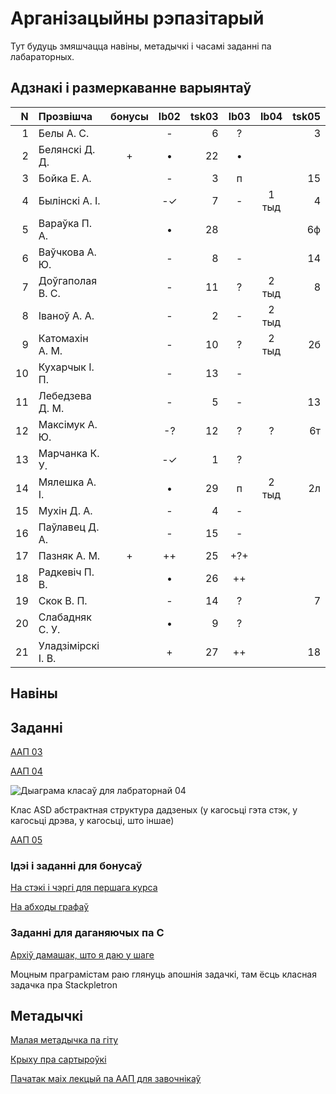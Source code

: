 # Арганізацыйны рэпазітарый

Тут будуць змяшчацца навіны, метадычкі і часамі заданні па лабараторных.

## Адзнакі і размеркаванне варыянтаў


|N  |Прозвішча         |бонусы|lb02|tsk03|lb03|lb04 |tsk05|
|--:|:-----------------|:----:|:--:|----:|:--:|:---:|----:|
|  1|Белы А. С.        |      |-   | 6   |?   |     |3
|  2|Белянскі Д. Д.    |+     |•   |22   |•   |     |
|  3|Бойка Е. А.       |      |-   | 3   |п   |     |15
|  4|Былінскі А. І.    |      |-✓  | 7   |-   |1 тыд|4
|  5|Вараўка П. А.     |      |•   |28   |    |     |6ф
|  6|Ваўчкова А. Ю.    |      |-   | 8   |-   |     |14
|  7|Доўгаполая В. С.  |      |-   |11   |?   |2 тыд|8
|  8|Іваноў А. А.      |      |-   | 2   |-   |2 тыд|
|  9|Катомахін А. М.   |      |-   |10   |?   |2 тыд|2б
| 10|Кухарчык І. П.    |      |-   |13   |-   |     |
| 11|Лебедзева Д. М.   |      |-   | 5   |-   |     |13
| 12|Максімук А. Ю.    |      |-?  |12   |?   |?    |6т
| 13|Марчанка К. У.    |      |-✓  | 1   |?   |     |
| 14|Мялешка А. І.     |      |•   |29   |п   |2 тыд|2л
| 15|Мухін Д. А.       |      |-   | 4   |-   |     |
| 16|Паўлавец Д. А.    |      |-   |15   |-   |     |
| 17|Пазняк А. М.      |+     |++  |25   |+?+ |     |
| 18|Радкевіч П. В.    |      |•   |26   |++  |     |
| 19|Скок В. П.        |      |-   |14   |?   |     |7
| 20|Слабадняк С. У.   |      |•   | 9   |?   |     |
| 21|Уладзімірскі І. В.|      |+   |27   |++  |     |18


## Навіны

## Заданні

[ААП 03](https://github.com/BSU2013gr04Lego/Workflow/releases/download/task03/OOPlb03.pdf)

[ААП 04](https://github.com/BSU2013gr04Lego/Workflow/releases/download/OOP04/OOPlb04.pdf)

![Дыаграма класаў для лабраторнай 04](https://raw.githubusercontent.com/BSU2013gr04Lego/Workflow/master/pimplNVI.png)

Клас ASD абстрактная структура дадзеных (у кагосьці гэта стэк, у кагосьці дрэва, у кагосьці, што іншае)

[ААП 05](https://github.com/BSU2013gr04Lego/Workflow/releases/download/polimorphism/Polimorfizm.pdf)

### Ідэі і заданні для бонусаў

[На стэкі і чэргі для першага курса](https://github.com/BSU2013gr04Lego/Workflow/releases/download/%D0%B1%D0%BE%D0%BD%D1%83%D1%81%D1%8B/StekiCxerhi.pdf)

[На абходы графаў](https://github.com/BSU2013gr04Lego/Workflow/releases/download/%D0%B1%D0%BE%D0%BD%D1%83%D1%81%D1%8B/Obvhody1grup.pdf)

### Заданні для даганяючых па С

[Архіў дамашак, што я даю у шаге](https://github.com/BSU2013gr04Lego/Workflow/releases/download/forNewbie/dzArchive.7z)

Моцным праграмістам раю глянуць апошнія задачкі, там ёсць класная задачка пра Stackpletron

## Метадычкі
[Малая метадычка па гіту](https://github.com/BSU2013gr4Lego/Example/releases/download/gitPdf/AboutGit.pdf)

[Крыху пра сартыроўкі](https://github.com/BSU2013gr04Lego/Workflow/releases/download/%D0%B1%D0%BE%D0%BD%D1%83%D1%81%D1%8B/KSR_SortMasEd1.pdf)

[Пачатак маіх лекцый па ААП для завочнікаў](https://github.com/BSU2013gr04Lego/Workflow/releases/download/forNewbie/LekciiAAP1.pdf)
